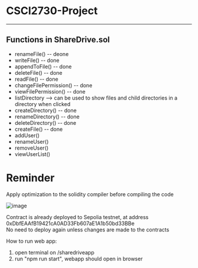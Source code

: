 # CSCI2730-Project
***
## Functions in ShareDrive.sol
- renameFile()  -- deone
- writeFile()  -- done  
- appendToFile()  -- done  
- deleteFile()  -- done  
- readFile() -- done  
- changeFilePermission()  -- done     
- viewFilePermission()  -- done  
- listDirectory --> can be used to show files and child directories in a directory when clicked  
- createDirectory() -- done  
- renameDirectory() -- done  
- deleteDirectory() -- done  
- createFile() -- done  
- addUser()  
- renameUser()  
- removeUser()  
- viewUserList()  

# Reminder
Apply optimization to the solidity compiler before compiling the code

![image](https://github.com/user-attachments/assets/84943a9d-af8c-4009-ba4b-4408f7a62dcb)  

Contract is already deployed to Sepolia testnet, at address 0xDbfEAAfB19421cA0AD33Fb607aE1A1b50bd33BBe  
No need to deploy again unless changes are made to the contracts  

How to run web app:
1.    open terminal on /sharedriveapp
2.    run "npm run start", webapp should open in browser
